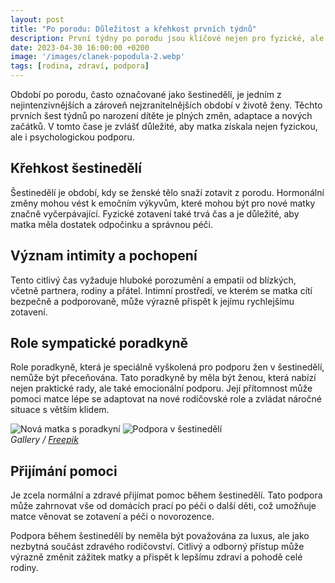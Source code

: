 ```yaml
---
layout: post
title: "Po porodu: Důležitost a křehkost prvních týdnů"
description: První týdny po porodu jsou klíčové nejen pro fyzické, ale i psychické zotavení matky. Tento článek zdůrazňuje význam a krásu tohoto období a potřebu citlivé podpory.
date: 2023-04-30 16:00:00 +0200
image: '/images/clanek-popodula-2.webp'
tags: [rodina, zdraví, podpora]
---
```


Období po porodu, často označované jako šestinedělí, je jedním z nejintenzivnějších a zároveň nejzranitelnějších období v životě ženy. Těchto prvních šest týdnů po narození dítěte je plných změn, adaptace a nových začátků. V tomto čase je zvlášť důležité, aby matka získala nejen fyzickou, ale i psychologickou podporu.

## Křehkost šestinedělí
Šestinedělí je období, kdy se ženské tělo snaží zotavit z porodu. Hormonální změny mohou vést k emočním výkyvům, které mohou být pro nové matky značně vyčerpávající. Fyzické zotavení také trvá čas a je důležité, aby matka měla dostatek odpočinku a správnou péči.

## Význam intimity a pochopení
Tento citlivý čas vyžaduje hluboké porozumění a empatii od blízkých, včetně partnera, rodiny a přátel. Intimní prostředí, ve kterém se matka cítí bezpečně a podporovaně, může výrazně přispět k jejímu rychlejšímu zotavení.

## Role sympatické poradkyně
Role poradkyně, která je speciálně vyškolená pro podporu žen v šestinedělí, nemůže být přeceňována. Tato poradkyně by měla být ženou, která nabízí nejen praktické rady, ale také emocionální podporu. Její přítomnost může pomoci matce lépe se adaptovat na nové rodičovské role a zvládat náročné situace s větším klidem.

<div class="gallery-box">
  <div class="gallery">
    <img src="/images/example-5.jpg" loading="lazy" alt="Nová matka s poradkyní">
    <img src="/images/example-6.jpg" loading="lazy" alt="Podpora v šestinedělí">
  </div>
  <em>Gallery / <a href="https://www.freepik.com/" target="_blank">Freepik</a></em>
</div>

## Přijímání pomoci
Je zcela normální a zdravé přijímat pomoc během šestinedělí. Tato podpora může zahrnovat vše od domácích prací po péči o další děti, což umožňuje matce věnovat se zotavení a péči o novorozence.

Podpora během šestinedělí by neměla být považována za luxus, ale jako nezbytná součást zdravého rodičovství. Citlivý a odborný přístup může výrazně změnit zážitek matky a přispět k lepšímu zdraví a pohodě celé rodiny.